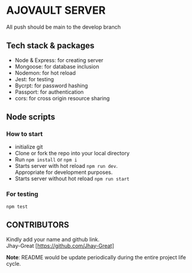 # AJOVAULT SERVER
All push should be main to the develop branch

## Tech stack & packages 
- Node & Express: for creating server
- Mongoose: for database inclusion
- Nodemon: for hot reload
- Jest: for testing
- Bycrpt: for password hashing
- Passport: for authentication
- cors: for cross origin resource sharing

## Node scripts
### How to start
- initialize git
- Clone or fork the repo into your local directory
- Run `npm install` or `npm i`
- Starts server with hot reload `npm run dev`. <br>
Appropriate for development purposes.
- Starts server without hot reload `npm run start`

### For testing
`npm test`

## CONTRIBUTORS
Kindly add your name and github link. <br>
Jhay-Great [https://github.com/Jhay-Great]

**Note**: README would be update periodically during the entire project life cycle.